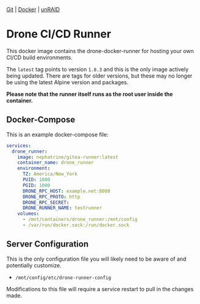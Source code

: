[Git](https://code.nephatrine.net/NephNET/docker-drone-run/src/branch/master) |
[Docker](https://hub.docker.com/r/nephatrine/drone-runner/) |
[unRAID](https://code.nephatrine.net/NephNET/unraid-containers)

# Drone CI/CD Runner

This docker image contains the drone-docker-runner for hosting your own CI/CD
build environments.

The `latest` tag points to version `1.8.3` and this is the only image actively
being updated. There are tags for older versions, but these may no longer be
using the latest Alpine version and packages.

**Please note that the runner itself runs as the root user inside the container.**

## Docker-Compose

This is an example docker-compose file:

```yaml
services:
  drone_runner:
    image: nephatrine/gitea-runner:latest
    container_name: drone_runner
    environment:
      TZ: America/New_York
      PUID: 1000
      PGID: 1000
      DRONE_RPC_HOST: example.net:8080
      DRONE_RPC_PROTO: http
      DRONE_RPC_SECRET:
      DRONE_RUNNER_NAME: testrunner
    volumes:
      - /mnt/containers/drone_runner:/mnt/config
      - /var/run/docker.sock:/run/docker.sock
```

## Server Configuration

This is the only configuration file you will likely need to be aware of and
potentially customize.

- `/mnt/config/etc/drone-runner-config`

Modifications to this file will require a service restart to pull in the
changes made.
